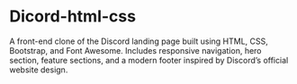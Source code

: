 # Dicord-html-css
A front-end clone of the Discord landing page built using HTML, CSS, Bootstrap, and Font Awesome. 
Includes responsive navigation, hero section, feature sections, and a modern footer inspired by Discord’s official website design.
